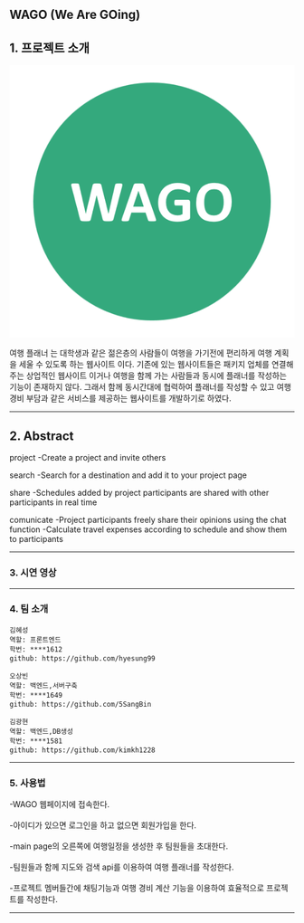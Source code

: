 ## WAGO (We Are GOing)

## 1. 프로젝트 소개
<img src=".\client\src\assets\images\WAGO_logo.png">

여행 플래너 <WAGO>는 대학생과 같은 젊은층의 사람들이 여행을 가기전에 편리하게 여행 계획을 세울 수 있도록 하는 웹사이트 이다.
기존에 있는 웹사이트들은 패키지 업체를 연결해주는 상업적인 웹사이트 이거나 여행을 함께 가는 사람들과 동시에 플래너를 작성하는 기능이 존재하지 않다.
그래서 함께 동시간대에 협력하여 플래너를 작성할 수 있고 여행 경비 부담과 같은 서비스를 제공하는 웹사이트를 개발하기로 하였다.

---------------------------------------------------------------------------------------------------------------
## 2. Abstract

 project
  -Create a project and invite others
  
 search
  -Search for a destination and add it to your project page
  
 share
  -Schedules added by project participants are shared with other participants in real time
  
 comunicate
  -Project participants freely share their opinions using the chat function
  -Calculate travel expenses according to schedule and show them to participants
  
  

---------------------------------------------------------------------------------------------------------------

### 3. 시연 영상


---------------------------------------------------------------------------------------------------------------

### 4. 팀 소개
```
김혜성
역할: 프론트엔드
학번: ****1612
github: https://github.com/hyesung99
```
```
오상빈
역할: 백엔드,서버구축
학번: ****1649
github: https://github.com/5SangBin
```
```
김광현
역할: 백엔드,DB생성
학번: ****1581
github: https://github.com/kimkh1228
```

---------------------------------------------------------------------------------------------------------------

### 5. 사용법
  
  -WAGO 웹페이지에 접속한다.<br></br>
-아이디가 있으면 로그인을 하고 없으면 회원가입을 한다.<br></br>
-main page의 오른쪽에 여행일정을 생성한 후 팀원들을 초대한다.<br></br>
-팀원들과 함께 지도와 검색 api를 이용하여 여행 플래너를 작성한다.<br></br>
-프로젝트 멤버들간에 채팅기능과 여행 경비 계산 기능을 이용하여 효율적으로 프로젝트를 작성한다.

---------------------------------------------------------------------------------------------------------------
